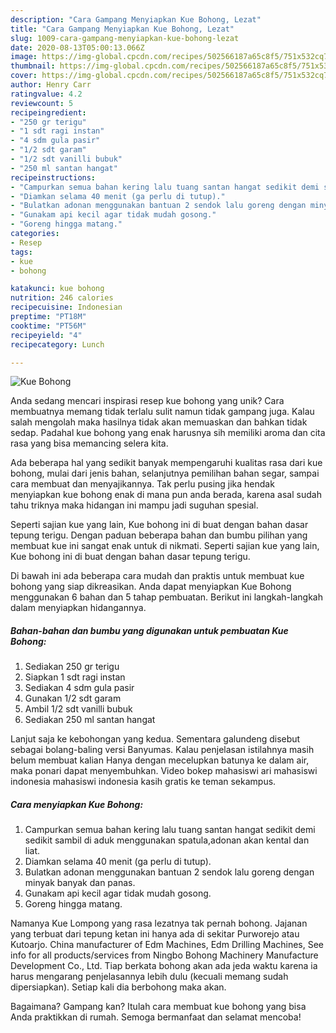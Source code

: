 ```yaml
---
description: "Cara Gampang Menyiapkan Kue Bohong, Lezat"
title: "Cara Gampang Menyiapkan Kue Bohong, Lezat"
slug: 1009-cara-gampang-menyiapkan-kue-bohong-lezat
date: 2020-08-13T05:00:13.066Z
image: https://img-global.cpcdn.com/recipes/502566187a65c8f5/751x532cq70/kue-bohong-foto-resep-utama.jpg
thumbnail: https://img-global.cpcdn.com/recipes/502566187a65c8f5/751x532cq70/kue-bohong-foto-resep-utama.jpg
cover: https://img-global.cpcdn.com/recipes/502566187a65c8f5/751x532cq70/kue-bohong-foto-resep-utama.jpg
author: Henry Carr
ratingvalue: 4.2
reviewcount: 5
recipeingredient:
- "250 gr terigu"
- "1 sdt ragi instan"
- "4 sdm gula pasir"
- "1/2 sdt garam"
- "1/2 sdt vanilli bubuk"
- "250 ml santan hangat"
recipeinstructions:
- "Campurkan semua bahan kering lalu tuang santan hangat sedikit demi sedikit sambil di aduk menggunakan spatula,adonan akan kental dan liat."
- "Diamkan selama 40 menit (ga perlu di tutup)."
- "Bulatkan adonan menggunakan bantuan 2 sendok lalu goreng dengan minyak banyak dan panas."
- "Gunakam api kecil agar tidak mudah gosong."
- "Goreng hingga matang."
categories:
- Resep
tags:
- kue
- bohong

katakunci: kue bohong 
nutrition: 246 calories
recipecuisine: Indonesian
preptime: "PT18M"
cooktime: "PT56M"
recipeyield: "4"
recipecategory: Lunch

---
```



![Kue Bohong](https://img-global.cpcdn.com/recipes/502566187a65c8f5/751x532cq70/kue-bohong-foto-resep-utama.jpg)

Anda sedang mencari inspirasi resep kue bohong yang unik? Cara membuatnya memang tidak terlalu sulit namun tidak gampang juga. Kalau salah mengolah maka hasilnya tidak akan memuaskan dan bahkan tidak sedap. Padahal kue bohong yang enak harusnya sih memiliki aroma dan cita rasa yang bisa memancing selera kita.

Ada beberapa hal yang sedikit banyak mempengaruhi kualitas rasa dari kue bohong, mulai dari jenis bahan, selanjutnya pemilihan bahan segar, sampai cara membuat dan menyajikannya. Tak perlu pusing jika hendak menyiapkan kue bohong enak di mana pun anda berada, karena asal sudah tahu triknya maka hidangan ini mampu jadi suguhan spesial.

Seperti sajian kue yang lain, Kue bohong ini di buat dengan bahan dasar tepung terigu. Dengan paduan beberapa bahan dan bumbu pilihan yang membuat kue ini sangat enak untuk di nikmati. Seperti sajian kue yang lain, Kue bohong ini di buat dengan bahan dasar tepung terigu.


Di bawah ini ada beberapa cara mudah dan praktis untuk membuat kue bohong yang siap dikreasikan. Anda dapat menyiapkan Kue Bohong menggunakan 6 bahan dan 5 tahap pembuatan. Berikut ini langkah-langkah dalam menyiapkan hidangannya.

<!--inarticleads1-->

##### Bahan-bahan dan bumbu yang digunakan untuk pembuatan Kue Bohong:

1. Sediakan 250 gr terigu
1. Siapkan 1 sdt ragi instan
1. Sediakan 4 sdm gula pasir
1. Gunakan 1/2 sdt garam
1. Ambil 1/2 sdt vanilli bubuk
1. Sediakan 250 ml santan hangat


Lanjut saja ke kebohongan yang kedua. Sementara galundeng disebut sebagai bolang-baling versi Banyumas. Kalau penjelasan istilahnya masih belum membuat kalian Hanya dengan mecelupkan batunya ke dalam air, maka ponari dapat menyembuhkan. Video bokep mahasiswi ari mahasiswi indonesia mahasiswi indonesia kasih gratis ke teman sekampus. 

<!--inarticleads2-->

##### Cara menyiapkan Kue Bohong:

1. Campurkan semua bahan kering lalu tuang santan hangat sedikit demi sedikit sambil di aduk menggunakan spatula,adonan akan kental dan liat.
1. Diamkan selama 40 menit (ga perlu di tutup).
1. Bulatkan adonan menggunakan bantuan 2 sendok lalu goreng dengan minyak banyak dan panas.
1. Gunakam api kecil agar tidak mudah gosong.
1. Goreng hingga matang.


Namanya Kue Lompong yang rasa lezatnya tak pernah bohong. Jajanan yang terbuat dari tepung ketan ini hanya ada di sekitar Purworejo atau Kutoarjo. China manufacturer of Edm Machines, Edm Drilling Machines, See info for all products/services from Ningbo Bohong Machinery Manufacture Development Co., Ltd. Tiap berkata bohong akan ada jeda waktu karena ia harus mengarang penjelasannya lebih dulu (kecuali memang sudah dipersiapkan). Setiap kali dia berbohong maka akan. 

Bagaimana? Gampang kan? Itulah cara membuat kue bohong yang bisa Anda praktikkan di rumah. Semoga bermanfaat dan selamat mencoba!
